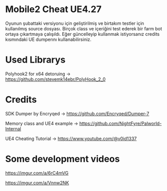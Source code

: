 # Mobile2 Cheat UE4.27

Oyunun şubattaki versiyonu için geliştirilmiş ve birtakım testler için kullanılmış source dosyası.
Birçok class ve içeriğini test ederek bir farm bot ortaya çıkartmaya çalışıldı. Eğer güncelleyip kullanmak istiyorsanız credits kısmındaki UE dumperını kullanabilirsiniz.

# Used Librarys

Polyhook2 for x64 detoruing -> https://github.com/stevemk14ebr/PolyHook_2_0

# Credits

SDK Dumper by Encryqed -> https://github.com/Encryqed/Dumper-7

Memory class and UE4 example -> https://github.com/NightFyre/Palworld-Internal

UE4 Cheating Tutorial -> https://www.youtube.com/@v0id1337

# Some development videos

https://imgur.com/a/6rC4mVG

https://imgur.com/a/Vnnw2NK

